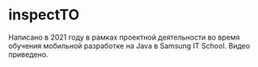 # inspectTO
Написано в 2021 году в рамках проектной деятельности во время обучения мобильной разработке на Java в Samsung IT School.
Видео приведено.
